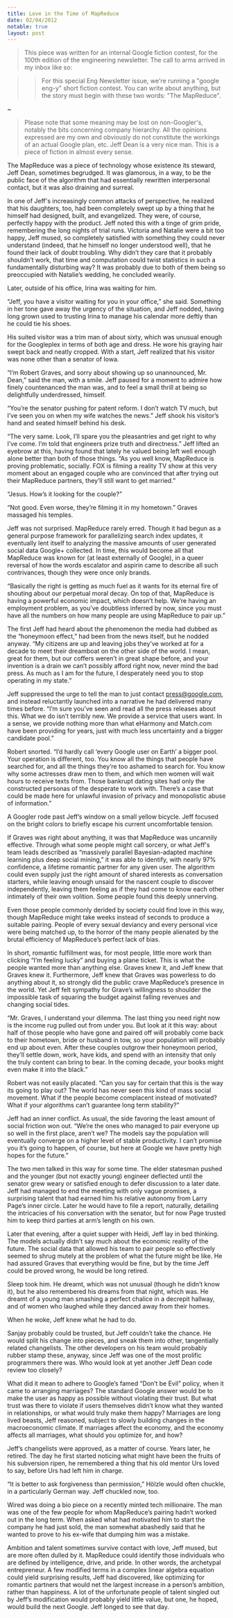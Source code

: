 ```yaml
---
title: Love in the Time of MapReduce
date: 02/04/2012
notable: true
layout: post
---
```


> This piece was written for an internal Google fiction contest, for the 100th
edition of the engineering newsletter. The call to arms arrived in my inbox like
so:

> > For this special Eng Newsletter issue, we're running a "google eng-y" short
fiction contest. You can write about anything, but the story must begin with
these two words: "The MapReduce".

~

> Please note that some meaning may be lost on non-Googler's, notably the bits
concerning company hierarchy. All the opinions expressed are my own and
obviously do not constitute the workings of an actual Google plan, etc. Jeff Dean
is a very nice man. This is a piece of fiction in almost every sense.

The MapReduce was a piece of technology whose existence its steward, Jeff Dean,
sometimes begrudged. It was glamorous, in a way, to be the public face of the
algorithm that had essentially rewritten interpersonal contact, but it was also
draining and surreal.

In one of Jeff's increasingly common attacks of perspective, he realized that
his daughters, too, had been completely swept up by a thing that he himself had
designed, built, and evangelized. They were, of course, perfectly happy with the
product. Jeff noted this with a tinge of grim pride, remembering the long nights
of trial runs. Victoria and Natalie were a bit too happy, Jeff mused, so
completely satisfied with something they could never understand (indeed, that he
himself no longer understood well), that he found their lack of doubt troubling.
Why didn’t they care that it probably shouldn’t work, that time and computation
could twist statistics in such a fundamentally disturbing way? It was probably
due to both of them being so preoccupied with Natalie’s wedding, he concluded
wearily.

Later, outside of his office, Irina was waiting for him.

“Jeff, you have a visitor waiting for you in your office,” she said. Something
in her tone gave away the urgency of the situation, and Jeff nodded, having long
grown used to trusting Irina to manage his calendar more deftly than he could
tie his shoes.

His suited visitor was a trim man of about sixty, which was unusual enough for
the Googleplex in terms of both age and dress. He wore his graying hair swept
back and neatly cropped. With a start, Jeff realized that his visitor was none
other than a senator of Iowa.

“I’m Robert Graves, and sorry about showing up so unannounced, Mr. Dean,” said
the man, with a smile. Jeff paused for a moment to admire how finely
countenanced the man was, and to feel a small thrill at being so delightfully
underdressed, himself.

“You’re the senator pushing for patent reform. I don’t watch TV much, but I’ve
seen you on when my wife watches the news.” Jeff shook his visitor’s hand and
seated himself behind his desk.

“The very same. Look, I’ll spare you the pleasantries and get right to why I’ve
come. I’m told that engineers prize truth and directness.” Jeff lifted an
eyebrow at this, having found that lately he valued being left well enough alone
better than both of those things. “As you well know, MapReduce is proving
problematic, socially. FOX is filming a reality TV show at this very moment
about an engaged couple who are convinced that after trying out their MapReduce
partners, they’ll still want to get married.”

“Jesus. How’s it looking for the couple?”

“Not good. Even worse, they’re filming it in my hometown.” Graves massaged his
temples.

Jeff was not surprised. MapReduce rarely erred. Though it had begun as a general
purpose framework for parallelizing search index updates, it eventually lent
itself to analyzing the massive amounts of user generated social data Google+
collected. In time, this would become all that MapReduce was known for (at least
externally of Google), in a queer reversal of how the words escalator and
aspirin came to describe all such contrivances, though they were once only
brands.

“Basically the right is getting as much fuel as it wants for its eternal fire of
shouting about our perpetual moral decay. On top of that, MapReduce is having a
powerful economic impact, which doesn’t help. We’re having an employment
problem, as you’ve doubtless inferred by now, since you must have all the
numbers on how many people are using MapReduce to pair up.”

The first Jeff had heard about the phenomenon the media had dubbed as the
“honeymoon effect,” had been from the news itself, but he nodded anyway. “My
citizens are up and leaving jobs they’ve worked at for a decade to meet their
dreamboat on the other side of the world. I mean, great for them, but our
coffers weren’t in great shape before, and your invention is a drain we can’t
possibly afford right now, never mind the bad press. As much as I am for the
future, I desperately need you to stop operating in my state.”

Jeff suppressed the urge to tell the man to just contact press@google.com, and
instead reluctantly launched into a narrative he had delivered many times
before. “I’m sure you’ve seen and read all the press releases about this. What
we do isn’t terribly new. We provide a service that users want. In a sense, we
provide nothing more than what eHarmony and Match.com have been providing for
years, just with much less uncertainty and a bigger candidate pool.”

Robert snorted. “I’d hardly call ‘every Google user on Earth’ a bigger pool.
Your operation is different, too. You know all the things that people have
searched for, and all the things they’re too ashamed to search for. You know why
some actresses draw men to them, and which men women will wait hours to receive
texts from. Those bankrupt dating sites had only the constructed personas of the
desperate to work with. There’s a case that could be made here for unlawful
invasion of privacy and monopolistic abuse of information.”

A Googler rode past Jeff’s window on a small yellow bicycle. Jeff focused on the
bright colors to briefly escape his current uncomfortable tension.

If Graves was right about anything, it was that MapReduce was uncannily
effective. Through what some people might call sorcery, or what Jeff's team
leads described as “massively parallel Bayesian-adapted machine learning plus
deep social mining,” it was able to identify, with nearly 97% confidence, a
lifetime romantic partner for any given user. The algorithm could even supply
just the right amount of shared interests as conversation starters, while
leaving enough unsaid for the nascent couple to discover independently, leaving
them feeling as if they had come to know each other intimately of their own
volition. Some people found this deeply unnerving.

Even those people commonly derided by society could find love in this way,
though MapReduce might take weeks instead of seconds to produce a suitable
pairing. People of every sexual deviancy and every personal vice were being
matched up, to the horror of the many people alienated by the brutal efficiency
of MapReduce’s perfect lack of bias.

In short, romantic fulfillment was, for most people, little more work than
clicking “I’m feeling lucky” and buying a plane ticket. This is what the people
wanted more than anything else. Graves knew it, and Jeff knew that Graves knew
it. Furthermore, Jeff knew that Graves was powerless to do anything about it, so
strongly did the public crave MapReduce’s presence in the world. Yet Jeff felt
sympathy for Grave’s willingness to shoulder the impossible task of squaring the
budget against falling revenues and changing social tides.

“Mr. Graves, I understand your dilemma. The last thing you need right now is the
income rug pulled out from under you. But look at it this way: about half of
those people who have gone and paired off will probably come back to their
hometown, bride or husband in tow, so your population will probably end up about
even. After these couples outgrow their honeymoon period, they’ll settle down,
work, have kids, and spend with an intensity that only the truly content can
bring to bear. In the coming decade, your books might even make it into the
black.”

Robert was not easily placated. “Can you say for certain that this is the way
its going to play out? The world has never seen this kind of mass social
movement. What if the people become complacent instead of motivated? What if
your algorithms can’t guarantee long term stability?”

Jeff had an inner conflict. As usual, the side favoring the least amount of
social friction won out. “We’re the ones who managed to pair everyone up so well
in the first place, aren’t we? The models say the population will eventually
converge on a higher level of stable productivity. I can’t promise you it’s
going to happen, of course, but here at Google we have pretty high hopes for the
future.”

The two men talked in this way for some time. The elder statesman pushed and the
younger (but not exactly young) engineer deflected until the senator grew weary
or satisfied enough to defer discussion to a later date. Jeff had managed to end
the meeting with only vague promises, a surprising talent that had earned him
his relative autonomy from Larry Page’s inner circle. Later he would have to
file a report, naturally, detailing the intricacies of his conversation with the
senator, but for now Page trusted him to keep third parties at arm’s length on
his own.

Later that evening, after a quiet supper with Heidi, Jeff lay in bed thinking.
The models actually didn’t say much about the economic reality of the future.
The social data that allowed his team to pair people so effectively seemed to
shrug mutely at the problem of what the future might be like. He had assured
Graves that everything would be fine, but by the time Jeff could be proved
wrong, he would be long retired.

Sleep took him. He dreamt, which was not unusual (though he didn’t know it), but
he also remembered his dreams from that night, which was. He dreamt of a young
man smashing a perfect chalice in a decrepit hallway, and of women who laughed
while they danced away from their homes.

When he woke, Jeff knew what he had to do.

Sanjay probably could be trusted, but Jeff couldn’t take the chance. He would
split his change into pieces, and sneak them into other, tangentially related
changelists. The other developers on his team would probably rubber stamp these,
anyway, since Jeff was one of the most prolific programmers there was. Who would
look at yet another Jeff Dean code review too closely?

What did it mean to adhere to Google’s famed “Don’t be Evil” policy, when it
came to arranging marriages? The standard Google answer would be to make the
user as happy as possible without violating their trust. But what trust was
there to violate if users themselves didn’t know what they wanted in
relationships, or what would truly make them happy? Marriages are long lived
beasts, Jeff reasoned, subject to slowly building changes in the macroeconomic
climate. If marriages affect the economy, and the economy affects all marriages,
what should you optimize for, and how?

Jeff’s changelists were approved, as a matter of course. Years later, he
retired. The day he first started noticing what might have been the fruits of
his subversion ripen, he remembered a thing that his old mentor Urs loved to
say, before Urs had left him in charge.

“It is better to ask forgiveness than permission,” Hölzle would often chuckle,
in a particularly German way. Jeff chuckled now, too.

Wired was doing a bio piece on a recently minted tech millionaire. The man was
one of the few people for whom MapReduce’s pairing hadn’t worked out in the long
term. When asked what had motivated him to start the company he had just sold,
the man somewhat abashedly said that he wanted to prove to his ex-wife that
dumping him was a mistake.

Ambition and talent sometimes survive contact with love, Jeff mused, but are
more often dulled by it. MapReduce could identify those individuals who are
defined by intelligence, drive, and pride. In other words, the archetypal
entrepreneur. A few modified terms in a complex linear algebra equation could
yield surprising results, Jeff had discovered, like optimizing for romantic
partners that would net the largest increase in a person’s ambition, rather than
happiness. A lot of the unfortunate people of talent singled out by Jeff’s
modification would probably yield little value, but one, he hoped, would build
the next Google. Jeff longed to see that day.

